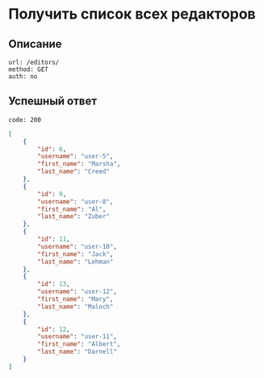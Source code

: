# Получить список всех редакторов 

## Описание

```
url: /editors/
method: GET
auth: no
```


## Успешный ответ

```
code: 200
```

```json
[
	{
		"id": 6,
		"username": "user-5",
		"first_name": "Marsha",
		"last_name": "Creed"
	},
	{
		"id": 9,
		"username": "user-8",
		"first_name": "Al",
		"last_name": "Zuber"
	},
	{
		"id": 11,
		"username": "user-10",
		"first_name": "Jack",
		"last_name": "Lehman"
	},
	{
		"id": 13,
		"username": "user-12",
		"first_name": "Mary",
		"last_name": "Maloch"
	},
	{
		"id": 12,
		"username": "user-11",
		"first_name": "Albert",
		"last_name": "Darnell"
	}
]
```